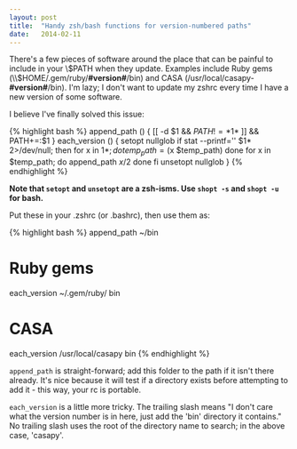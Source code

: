 ```yaml
---
layout: post
title:  "Handy zsh/bash functions for version-numbered paths"
date:   2014-02-11
---
```


There's a few pieces of software around the place that can be painful to include in your \\$PATH when they update. Examples include Ruby gems (\\$HOME/.gem/ruby/**#version#**/bin) and CASA (/usr/local/casapy-**#version#**/bin). I'm lazy; I don't want to update my zshrc every time I have a new version of some software.

I believe I've finally solved this issue:

{% highlight bash %}
append_path () {
    [[ -d $1 && $PATH != *$1* ]] && PATH+=:$1
}
each_version () {
    setopt nullglob
    if stat --printf='' $1* 2>/dev/null; then
        for x in $1*; do
            temp_path=($x $temp_path)
        done
        for x in $temp_path; do
            append_path $x/$2
        done
    fi
    unsetopt nullglob
}
{% endhighlight %}

**Note that `setopt` and `unsetopt` are a zsh-isms. Use `shopt -s` and `shopt -u` for bash.**

Put these in your .zshrc (or .bashrc), then use them as:

{% highlight bash %}
append_path ~/bin

# Ruby gems
each_version ~/.gem/ruby/ bin

# CASA
each_version /usr/local/casapy bin
{% endhighlight %}

`append_path` is straight-forward; add this folder to the path if it isn't there already. It's nice because it will test if a directory exists before attempting to add it - this way, your rc is portable.

`each_version` is a little more tricky. The trailing slash means "I don't care what the version number is in here, just add the 'bin' directory it contains." No trailing slash uses the root of the directory name to search; in the above case, 'casapy'.
